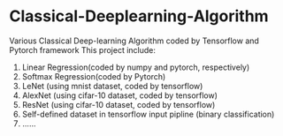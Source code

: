 # Classical-Deeplearning-Algorithm
Various Classical Deep-learning Algorithm coded by Tensorflow and Pytorch framework
This project include:
1. Linear Regression(coded by numpy and pytorch, respectively)
2. Softmax Regression(coded by Pytorch)
3. LeNet (using mnist dataset, coded by tensorflow)
4. AlexNet (using cifar-10 dataset, coded by tensorflow)
5. ResNet (using cifar-10 dataset, coded by tensorflow)
6. Self-defined dataset in tensorflow input pipline (binary classification)
7. ......
